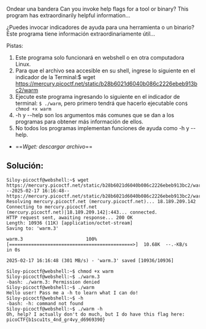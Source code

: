 Ondear una bandera
Can you invoke help flags for a tool or binary? This program has extraordinarily helpful information...

¿Puedes invocar indicadores de ayuda para una herramienta o un binario? Este programa tiene información extraordinariamente útil...

Pistas:
1.  Este programa solo funcionará en webshell o en otra computadora Linux.
2. Para que el archivo sea accesible en su shell, ingrese lo siguiente en el indicador de la Terminal:$ wget https://mercury.picoctf.net/static/b28b6021d6040b086c2226ebeb913bc2/warm
3. Ejecute este programa ingresando lo siguiente en el indicador de terminal: `$ ./warm`, pero primero tendrá que hacerlo ejecutable con`$ chmod +x warm`
4. -h y --help son los argumentos más comunes que se dan a los programas para obtener más información de ellos.
5. No todos los programas implementan funciones de ayuda como -h y --help.
* ==*Wget: descargar archivo*==
## Solución:
```
Siloy-picoctf@webshell:~$ wget https://mercury.picoctf.net/static/b28b6021d6040b086c2226ebeb913bc2/warm
--2025-02-17 16:16:48--  https://mercury.picoctf.net/static/b28b6021d6040b086c2226ebeb913bc2/warm
Resolving mercury.picoctf.net (mercury.picoctf.net)... 18.189.209.142
Connecting to mercury.picoctf.net (mercury.picoctf.net)|18.189.209.142|:443... connected.
HTTP request sent, awaiting response... 200 OK
Length: 10936 (11K) [application/octet-stream]
Saving to: 'warm.3'

warm.3                       100%[=============================================>]  10.68K  --.-KB/s    in 0s      

2025-02-17 16:16:48 (301 MB/s) - 'warm.3' saved [10936/10936]

Siloy-picoctf@webshell:~$ chmod +x warm
Siloy-picoctf@webshell:~$ ./warm.3
-bash: ./warm.3: Permission denied
Siloy-picoctf@webshell:~$ ./warm  
Hello user! Pass me a -h to learn what I can do!
Siloy-picoctf@webshell:~$ -h
-bash: -h: command not found
Siloy-picoctf@webshell:~$ ./warm -h
Oh, help? I actually don't do much, but I do have this flag here: picoCTF{b1scu1ts_4nd_gr4vy_d6969390}
```

